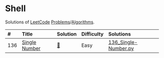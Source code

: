 # Shell
Solutions of [LeetCode](https://leetcode.com/) [Problems](https://leetcode.com/problemset/all/)/[Algorithms](https://leetcode.com/problemset/algorithms/).

| #    | Title                                                         | Solution                                                    | Difficulty | Solutions                                                                                                      |
| :--- | :---                                                          | :---                                                        | :---       | :---                                                                                                           |
| 136  | [Single Number](https://leetcode.com/problems/single-number/) | [📝](https://leetcode.com/problems/single-number/solution/) | Easy       | [136_Single-Number.py](https://github.com/ghsable/LeetCode/blob/main/Problems/Algorithms/136_Single-Number.py) |
